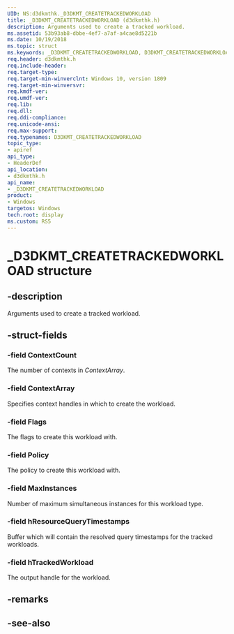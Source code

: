 ```yaml
---
UID: NS:d3dkmthk._D3DKMT_CREATETRACKEDWORKLOAD
title: _D3DKMT_CREATETRACKEDWORKLOAD (d3dkmthk.h)
description: Arguments used to create a tracked workload.
ms.assetid: 53b93ab8-dbbe-4ef7-a7af-a4cae8d5221b
ms.date: 10/19/2018
ms.topic: struct
ms.keywords: _D3DKMT_CREATETRACKEDWORKLOAD, D3DKMT_CREATETRACKEDWORKLOAD, 
req.header: d3dkmthk.h
req.include-header:
req.target-type:
req.target-min-winverclnt: Windows 10, version 1809
req.target-min-winversvr:
req.kmdf-ver:
req.umdf-ver:
req.lib:
req.dll:
req.ddi-compliance:
req.unicode-ansi:
req.max-support:
req.typenames: D3DKMT_CREATETRACKEDWORKLOAD
topic_type: 
- apiref
api_type: 
- HeaderDef
api_location: 
- d3dkmthk.h
api_name: 
- _D3DKMT_CREATETRACKEDWORKLOAD
product:
- Windows
targetos: Windows
tech.root: display
ms.custom: RS5
---
```


# _D3DKMT_CREATETRACKEDWORKLOAD structure

## -description

Arguments used to create a tracked workload.

## -struct-fields

### -field ContextCount

The number of contexts in *ContextArray*.

### -field ContextArray

Specifies context handles in which to create the workload.

### -field Flags

The flags to create this workload with.

### -field Policy

The policy to create this workload with.

### -field MaxInstances

Number of maximum simultaneous instances for this workload type.

### -field hResourceQueryTimestamps

Buffer which will contain the resolved query timestamps for the tracked workloads.

### -field hTrackedWorkload
 
The output handle for the workload.

## -remarks

## -see-also
